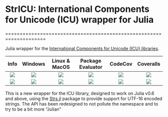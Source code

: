 # StrICU: International Components for Unicode (ICU) wrapper for Julia
====================================================================

Julia wrapper for the
[International Components for Unicode (ICU) libraries](http://site.icu-project.org/).

| **Info** | **Windows** | **Linux & MacOS** | **Package Evaluator** | **CodeCov** | **Coveralls** |
|:------------------:|:------------------:|:---------------------:|:-----------------:|:---------------------:|:-----------------:|
| [![][license-img]][license-url] | [![][app-s-img]][app-s-url] | [![][travis-s-img]][travis-url] | [![][pkg-s-img]][pkg-s-url] | [![][codecov-img]][codecov-url] | [![][coverall-s-img]][coverall-s-url]
| [![][gitter-img]][gitter-url] | [![][app-m-img]][app-m-url] | [![][travis-m-img]][travis-url] | [![][pkg-m-img]][pkg-m-url] | [![][codecov-img]][codecov-url] | [![][coverall-m-img]][coverall-m-url]

[license-img]:  http://img.shields.io/badge/license-MIT-brightgreen.svg?style=flat
[license-url]:  LICENSE.md

[gitter-img]:   https://badges.gitter.im/Join%20Chat.svg
[gitter-url]:   https://gitter.im/JuliaString/Lobby?utm_source=badge&utm_medium=badge&utm_campaign=pr-badge

[travis-url]:   https://travis-ci.org/JuliaString/StrICU.jl
[travis-s-img]: https://travis-ci.org/JuliaString/StrICU.jl.svg
[travis-m-img]: https://travis-ci.org/JuliaString/StrICU.jl.svg?branch=master

[app-s-url]:    https://ci.appveyor.com/project/ScottPJones/stricu-jl
[app-m-url]:    https://ci.appveyor.com/project/ScottPJones/stricu-jl/branch/master
[app-s-img]:    https://ci.appveyor.com/api/projects/status/kcqvq7e2k3o5rn6g?svg=true
[app-m-img]:    https://ci.appveyor.com/api/projects/status/kcqvq7e2k3o5rn6g/branch/master?svg=true

[pkg-s-url]:    http://pkg.julialang.org/detail/StrICU
[pkg-m-url]:    http://pkg.julialang.org/detail/StrICU
[pkg-s-img]:    http://pkg.julialang.org/badges/StrICU_0.6.svg
[pkg-m-img]:    http://pkg.julialang.org/badges/StrICU_0.7.svg

[codecov-url]:  https://codecov.io/gh/JuliaString/StrICU.jl
[codecov-img]:  https://codecov.io/gh/JuliaString/StrICU.jl/branch/master/graph/badge.svg

[coverall-s-url]: https://coveralls.io/github/JuliaString/StrICU.jl
[coverall-m-url]: https://coveralls.io/github/JuliaString/StrICU.jl?branch=master
[coverall-s-img]: https://coveralls.io/repos/github/JuliaString/StrICU.jl/badge.svg
[coverall-m-img]: https://coveralls.io/repos/github/JuliaString/StrICU.jl/badge.svg?branch=master

This is a new wrapper for the ICU library, designed to work on Julia v0.6 and above,
using the [Strs.jl](http://github.com/JuliaString/Strs.jl) package to provide support for UTF-16 encoded strings.
The API has been redesigned to not pollute the namespace and to try to be a bit more "Julian"
